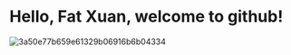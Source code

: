 # Hello, Fat Xuan, welcome to github!
![3a50e77b659e61329b06916b6b04334](https://github.com/Tianyu-Huang-letsgo/Tianyuhuang.github.io/assets/77655523/a2118bbb-e38a-4c90-872f-7fed235be50b)
